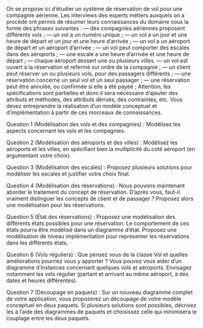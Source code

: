   On se propose ici d’étudier un système de réservation de vol pour une compagnie aérienne.
Les interviews des experts métiers auxquels on a procédé ont permis de résumer leurs connaissances du domaine sous
la forme des phrases suivantes :
— des compagnies aériennes proposent différents vols ;
— un vol a un numéro unique ;
— un vol a un jour et une heure de départ et un jour et une heure d’arrivée ;
— un vol a un aéroport de départ et un aéroport d’arrivée ;
— un vol peut comporter des escales dans des aéroports ;
— une escale a une heure d’arrivée et une heure de départ ;
— chaque aéroport dessert une ou plusieurs villes.
— un vol est ouvert à la réservation et refermé sur ordre de la compagnie ;
— un client peut réserver un ou plusieurs vols, pour des passagers différents ;
— une réservation concerne un seul vol et un seul passager ;
— une réservation peut être annulée, ou confirmée si elle a été payée ;
Attention, les spécifications sont partielles et donc il sera nécessaire d’ajouter des attributs et méthodes, des attributs
dérivés, des contraintes, etc.
Vous devez entreprendre la réalisation d’un modèle conceptuel et d’implémentation à partir de ces morceaux de
connaissances.

Question 1 (Modélisation des vols et des compagnies) : Modélisez les aspects concernant les vols et les compagnies.

Question 2 (Modélisation des aéroports et des villes) : Modélisez les aéroports et les villes, en spécifiant bien la multiplicité
du coté aéroport (en argumentant votre choix).

Question 3 (Modélisation des escales) : Proposez plusieurs solutions pour modéliser les escales et justifier votre choix final.

Question 4 (Modélisation des réservations) : Nous pouvons maintenant aborder le traitement du concept de réservation.
D’après vous, faut-il vraiment distinguer les concepts de client et de passager ? Proposez alors une modélisation pour les
réservations.

Question 5 (État des réservations) : Proposez une modélisation des différents états possibles pour une réservation. Le
comportement de ces états pourra être modélisé dans un diagramme d’état. Proposez une modélisation de niveau
implémentation pour représenter les réservations dans les différents états.

Question 6 (Vols réguliers) : Que pensez vous de la classe Vol et quelles améliorations pourriez vous y apporter ? Vous
pouvez vous aider d’un diagramme d’instances concernant quelques vols et aéroports. Envisagez notamment les vols
régulier (partant et arrivant au même aéroport, à des dates et heures différentes).

Question 7 (Découpage en paquets) : Sur un nouveau diagramme complet de votre application, vous proposerez un
découpage de votre modèle conceptuel en deux paquets. Si plusieurs solutions sont possibles, décrivez les à l’aide des
diagrammes de paquets et choisissez celle qui minimisera le couplage entre les deux paquets.


